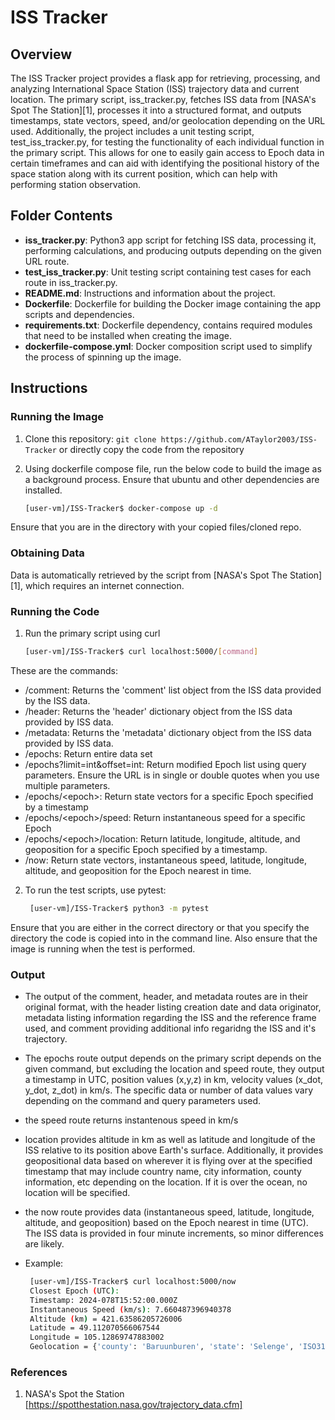 # ISS Tracker

## Overview
The ISS Tracker project provides a flask app for retrieving, processing, and analyzing International Space Station (ISS) trajectory data and current location. The primary script, iss_tracker.py, fetches ISS data from [NASA's Spot The Station][1], processes it into a structured format, and outputs timestamps, state vectors, speed, and/or geolocation depending on the URL used. Additionally, the project includes a unit testing script, test_iss_tracker.py, for testing the functionality of each individual function in the primary script. This allows for one to easily gain access to Epoch data in certain timeframes and can aid with identifying the positional history of the space station along with its current position, which can help with performing station observation.

## Folder Contents

- **iss_tracker.py**: Python3 app script for fetching ISS data, processing it, performing calculations, and producing outputs depending on the given URL route.
- **test_iss_tracker.py**: Unit testing script containing test cases for each route in iss_tracker.py.
- **README.md**: Instructions and information about the project.
- **Dockerfile**: Dockerfile for building the Docker image containing the app scripts and dependencies.
- **requirements.txt**: Dockerfile dependency, contains required modules that need to be installed when creating the image.
- **dockerfile-compose.yml**: Docker composition script used to simplify the process of spinning up the image.

## Instructions

### Running the Image

1. Clone this repository: `git clone https://github.com/ATaylor2003/ISS-Tracker` or directly copy the code from the repository
2. Using dockerfile compose file, run the below code to build the image as a background process. Ensure that ubuntu and other dependencies are installed.

    ```bash
    [user-vm]/ISS-Tracker$ docker-compose up -d

Ensure that you are in the directory with your copied files/cloned repo. 

### Obtaining Data

Data is automatically retrieved by the script from [NASA's Spot The Station][1], which requires an internet connection.

### Running the Code

1. Run the primary script using curl
   
    ```bash
    [user-vm]/ISS-Tracker$ curl localhost:5000/[command]
These are the commands:
- /comment: Returns the 'comment' list object from the ISS data provided by the ISS data.
- /header: Returns the 'header' dictionary object from the ISS data provided by ISS data.
- /metadata: Returns the 'metadata' dictionary object from the ISS data provided by ISS data.
- /epochs: Return entire data set
- /epochs?limit=int&offset=int: Return modified Epoch list using query parameters. Ensure the URL is in single or double quotes when you use multiple parameters.
- /epochs/&lt;epoch&gt;: Return state vectors for a specific Epoch specified by a timestamp
- /epochs/&lt;epoch&gt;/speed: Return instantaneous speed for a specific Epoch
- /epochs/&lt;epoch&gt;/location: Return latitude, longitude, altitude, and geoposition for a specific Epoch specified by a timestamp.
- /now: Return state vectors, instantaneous speed, latitude, longitude, altitude, and geoposition for the Epoch nearest in time.

2. To run the test scripts, use pytest:
   ```bash
    [user-vm]/ISS-Tracker$ python3 -m pytest
Ensure that you are either in the correct directory or that you specify the directory the code is copied into in the command line. Also ensure that the image is running when the test is performed.


### Output

- The output of the comment, header, and metadata routes are in their original format, with the header listing creation date and data originator, metadata listing information regarding the ISS and the reference frame used, and comment providing additional info regaridng the ISS and it's trajectory.
- The epochs route output depends on the primary script depends on the given command, but excluding the location and speed route, they output a timestamp in UTC, position values (x,y,z) in km, velocity values (x_dot, y_dot, z_dot) in km/s. The specific data or number of data values vary depending on the command and query parameters used.
- the speed route returns instantenous speed in km/s
- location provides altitude in km as well as latitude and longitude of the ISS relative to its position above Earth's surface. Additionally, it provides geopositional data based on wherever it is flying over at the specified timestamp that may include country name, city information, county information, etc depending on the location. If it is over the ocean, no location will be specified.
- the now route provides data (instantaneous speed, latitude, longitude, altitude, and geoposition) based on the Epoch nearest in time (UTC). The ISS data is provided in four minute increments, so minor differences are likely.

- Example:
   ```bash
    [user-vm]/ISS-Tracker$ curl localhost:5000/now
    Closest Epoch (UTC):
    Timestamp: 2024-078T15:52:00.000Z        
    Instantaneous Speed (km/s): 7.660487396940378
    Altitude (km) = 421.63586205726006       
    Latitude = 49.112070566067544
    Longitude = 105.12869747883002
    Geolocation = {'county': 'Baruunburen', 'state': 'Selenge', 'ISO3166-2-lvl4': 'MN-049', 'country': 'Mongolia', 'country_code': 'mn'}


### References
1. NASA's Spot the Station [https://spotthestation.nasa.gov/trajectory_data.cfm]